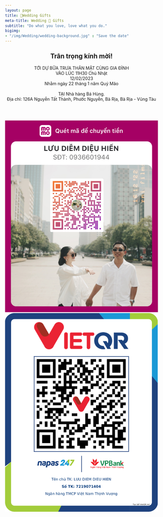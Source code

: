 ```yaml
---
layout: page
title: 🧧Wedding Gifts
meta-title: Wedding 🧧 Gifts
subtitle: "Do what you love, love what you do."
bigimg:
- "/img/Wedding/wedding-background.jpg" : "Save the date"
---
```


<div class="thiep_moi">
  <h2 style="text-align: center;">Trân trọng kính mời!</h2>
  <p style="text-align: center;">
    TỚI DỰ BỮA TRƯA THÂN MẬT CÙNG GIA ĐÌNH<br />
    VÀO LÚC 11H30 Chủ Nhật<br />
    12/02/2023<br />
    Nhằm ngày 22 tháng 1 năm Quý Mão<br />
    <br />
    TẠI Nhà hàng Bá Hùng.<br />
    Địa chỉ: 126A Nguyễn Tất Thành, Phước Nguyễn, Bà Rịa, Bà Rịa - Vũng Tàu</p>
</div>

<br /><br />
<div class="thiep_moi">

  <div class="post-img-post">
   <img src="/img/MOMO.jpg"><br>
  </div>

  <div class="post-img-post">
   <img src="/img/VIETQRCODE.png"><br>
  </div>

</div>
 
